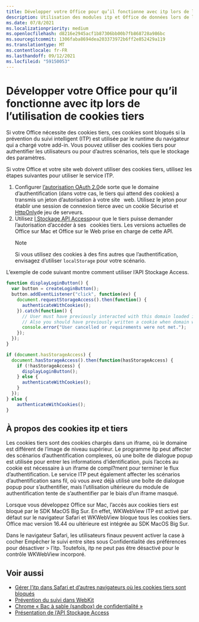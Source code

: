 ```yaml
---
title: Développer votre Office pour qu’il fonctionne avec itp lors de l’utilisation de cookies tiers
description: Utilisation des modules itp et Office de données lors de l’utilisation de cookies tiers
ms.date: 07/8/2021
ms.localizationpriority: medium
ms.openlocfilehash: d8216e2945acf1b87306bb00b7fb868728a986bc
ms.sourcegitcommit: 1306faba8694dea203373972b6ff2e852429a119
ms.translationtype: MT
ms.contentlocale: fr-FR
ms.lasthandoff: 09/12/2021
ms.locfileid: "59150053"
---
```

# <a name="develop-your-office-add-in-to-work-with-itp-when-using-third-party-cookies"></a>Développer votre Office pour qu’il fonctionne avec itp lors de l’utilisation de cookies tiers

Si votre Office nécessite des cookies tiers, ces cookies sont bloqués si la prévention du suivi intelligent (ITP) est utilisée par le runtime du navigateur qui a chargé votre add-in. Vous pouvez utiliser des cookies tiers pour authentifier les utilisateurs ou pour d’autres scénarios, tels que le stockage des paramètres.

Si votre Office et votre site web doivent utiliser des cookies tiers, utilisez les étapes suivantes pour utiliser le service ITP.

1. Configurer [l’autorisation OAuth 2.0](https://tools.ietf.org/html/rfc6749)de sorte que le domaine d’authentification (dans votre cas, le tiers qui attend des cookies) a transmis un jeton d’autorisation à votre site   web. Utilisez le jeton pour établir une session de connexion tierce avec un cookie Sécurisé et [HttpOnly](https://developer.mozilla.org/docs/Web/HTTP/Cookies#Secure_and_HttpOnly_cookies)de jeu de serveurs.
2. Utilisez [l Stockage API Access](https://webkit.org/blog/8124/introducing-storage-access-api/)pour que le tiers puisse demander l’autorisation d’accéder à ses   cookies tiers. Les versions actuelles de Office sur Mac et Office sur le Web prise en charge de cette API.
    > [!NOTE]
    > Si vous utilisez des cookies à des fins autres que l’authentification, envisagez d’utiliser `localStorage` pour votre scénario.

L’exemple de code suivant montre comment utiliser l’API Stockage Access.

```javascript
function displayLoginButton() {
  var button = createLoginButton();
  button.addEventListener("click", function(ev) {
    document.requestStorageAccess().then(function() {
      authenticateWithCookies(); 
    }).catch(function() {
      // User must have previously interacted with this domain loaded in a top frame
      // Also you should have previously written a cookie when domain was loaded in the top frame
      console.error("User cancelled or requirements were not met.");
    });
  });
}

if (document.hasStorageAccess) { 
  document.hasStorageAccess().then(function(hasStorageAccess) { 
    if (!hasStorageAccess) { 
      displayLoginButton(); 
    } else { 
      authenticateWithCookies(); 
    } 
  }); 
} else { 
    authenticateWithCookies(); 
} 
```

## <a name="about-itp-and-third-party-cookies"></a>À propos des cookies itp et tiers

Les cookies tiers sont des cookies chargés dans un iframe, où le domaine est différent de l’image de niveau supérieur. Le programme itp peut affecter des scénarios d’authentification complexes, où une boîte de dialogue popup est utilisée pour entrer les informations d’identification, puis l’accès au cookie est nécessaire à un iframe de compl?ment pour terminer le flux d’authentification. Le service ITP peut également affecter les scénarios d’authentification sans fil, où vous avez déjà utilisé une boîte de dialogue popup pour s’authentifier, mais l’utilisation ultérieure du module de authentification tente de s’authentifier par le biais d’un iframe masqué.

Lorsque vous développez Office sur Mac, l’accès aux cookies tiers est bloqué par le SDK MacOS Big Sur. En effet, WKWebView ITP est activé par défaut sur le navigateur Safari et WKWebView bloque tous les cookies tiers. Office mac version 16.44 ou ultérieure est intégrée au SDK MacOS Big Sur.

Dans le navigateur Safari, les utilisateurs finaux peuvent activer la case à cocher Empêcher le suivi entre sites sous Confidentialité des préférences pour désactiver   >   l’itp. Toutefois, itp ne peut pas être désactivé pour le contrôle WKWebView incorporé.

## <a name="see-also"></a>Voir aussi

- [Gérer l’itp dans Safari et d’autres navigateurs où les cookies tiers sont bloqués](/azure/active-directory/develop/reference-third-party-cookies-spas)
- [Prévention du suivi dans WebKit](https://webkit.org/tracking-prevention/)
- [Chrome « Bac à sable (sandbox) de confidentialité »](https://blog.chromium.org/2020/01/building-more-private-web-path-towards.html)
- [Présentation de l’API Stockage Access](https://blogs.windows.com/msedgedev/2020/07/08/introducing-storage-access-api/)
